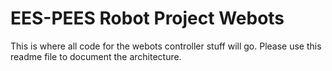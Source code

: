 # EES-PEES Robot Project Webots

This is where all code for the webots controller stuff will go. Please use
this readme file to document the architecture.
